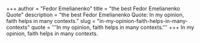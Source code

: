 +++
author = "Fedor Emelianenko"
title = "the best Fedor Emelianenko Quote"
description = "the best Fedor Emelianenko Quote: In my opinion, faith helps in many contexts."
slug = "in-my-opinion-faith-helps-in-many-contexts"
quote = '''In my opinion, faith helps in many contexts.'''
+++
In my opinion, faith helps in many contexts.

